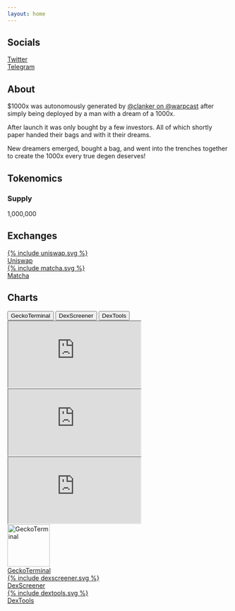 ```yaml
---
layout: home
---
```


<section id="socials" class="section">
    <h2>Socials</h2>
    <div class="socials-grid">
        <a href="https://twitter.com/1000XonBase" target="_blank" class="social-button">
            <div class="social-icon">
                <i class="fa-brands fa-x-twitter"></i>
                <i class="fab fa-twitter"></i>
            </div>
            <span>Twitter</span>
        </a>
        <a href="https://t.me/X1000onBASE" target="_blank" class="social-button">
            <div class="social-icon">
                <i class="fab fa-telegram-plane"></i>
            </div>
            <span>Telegram</span>
        </a>
    </div>
</section>

<section id="about" class="section">
    <h2>About</h2>
    <div class="timeline">
        <div class="milestone">
            <p>$1000x was autonomously generated by <a href="https://warpcast.com/Clanker" target="_blank">@clanker on @warpcast</a> after simply being deployed by a man with a dream of a 1000x.</p>
        </div>
        <div class="milestone">
            <p>After launch it was only bought by a few investors. All of which shortly paper handed their bags and with it their dreams.</p>
        </div>
        <div class="milestone">
            <p>New dreamers emerged, bought a bag, and went into the trenches together to create the 1000x every true degen deserves!</p>
        </div>
    </div>
</section>

<section id="tokenomics" class="section">
    <h2>Tokenomics</h2>
    <div class="tokenomics-grid">
        <div class="stat-box">
            <h3>Supply</h3>
            <p class="supply-animation"><span class="supply-text">1,000,000</span></p>
        </div>
    </div>
</section>

<section id="exchanges" class="section">
    <h2>Exchanges</h2>
    <div class="exchange-grid">
        <a href="https://app.uniswap.org/swap?outputCurrency=0x397af86a35288f7a219febaab34f9b947d4d772d" target="_blank" class="exchange-button">
            <div class="exchange-icon">
                {% include uniswap.svg %}
            </div>
            <span>Uniswap</span>
        </a>
        <a href="https://matcha.xyz/tokens/base/0x397af86a35288f7a219febaab34f9b947d4d772d" target="_blank" class="exchange-button">
            <div class="exchange-icon">
                {% include matcha.svg %}
            </div>
            <span>Matcha</span>
        </a>
    </div>
</section>

<section id="charts" class="section">
    <h2>Charts</h2>
    <div class="chart-tabs">
        <button class="chart-tab active" data-chart="geckoterminal">GeckoTerminal</button>        
        <button class="chart-tab" data-chart="dexscreener">DexScreener</button>
        <button class="chart-tab" data-chart="dextools">DexTools</button>
    </div>
    <div class="chart-container">
        <iframe class="chart-frame active" id="geckoterminal" src="https://www.geckoterminal.com/base/pools/0x903b8cb16a36b7d9b81a18a564c2b470e889e5b2?embed=1&info=0&swaps=0"></iframe>
        <iframe class="chart-frame" id="dexscreener" src="https://dexscreener.com/base/0x903B8Cb16a36b7d9B81a18A564C2b470e889E5B2?embed=1&theme=dark&trades=0&info=0"></iframe>
        <iframe class="chart-frame" id="dextools" src="https://www.dextools.io/widget-chart/en/base/pe-light/0x903b8cb16a36b7d9b81a18a564c2b470e889e5b2?theme=dark&chartType=2&chartResolution=30&drawingToolbars=false"></iframe>
    </div>
    <div class="charts-grid">
        <a href="https://www.geckoterminal.com/base/pools/0x903b8cb16a36b7d9b81a18a564c2b470e889e5b2" target="_blank" class="exchange-button">
            <div class="exchange-icon">
                <img src="{{ '/assets/images/geckoterminal.png' | relative_url }}" alt="GeckoTerminal" width="96" height="96">
            </div>
            <span>GeckoTerminal</span>
        </a>
        <a href="https://dexscreener.com/base/0x903b8cb16a36b7d9b81a18a564c2b470e889e5b2" target="_blank" class="exchange-button">
            <div class="exchange-icon">
                {% include dexscreener.svg %}
            </div>
            <span>DexScreener</span>
        </a>
        <a href="https://www.dextools.io/app/en/base/pair-explorer/0x903b8cb16a36b7d9b81a18a564c2b470e889e5b2" target="_blank" class="exchange-button">
            <div class="exchange-icon">
                {% include dextools.svg %}
            </div>
            <span>DexTools</span>
        </a>
    </div>
</section>
